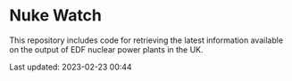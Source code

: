 # Nuke Watch

This repository includes code for retrieving the latest information available on the output of EDF nuclear power plants in the UK.

Last updated: 2023-02-23 00:44